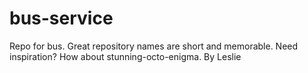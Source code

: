 # bus-service
Repo for bus. Great repository names are short and memorable. Need inspiration? How about stunning-octo-enigma.
By Leslie
